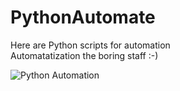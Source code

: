 # PythonAutomate
Here are Python scripts for automation  <br />
Automatatization the boring staff :-)

![Python Automation](https://img.shields.io/badge/Python%20Automation-yellowblue?style=flat-square)

